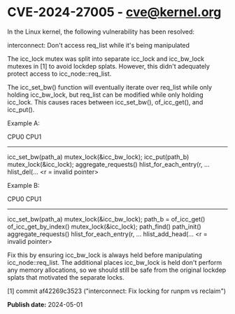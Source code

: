 # CVE-2024-27005 - cve@kernel.org

In the Linux kernel, the following vulnerability has been resolved:

interconnect: Don't access req_list while it's being manipulated

The icc_lock mutex was split into separate icc_lock and icc_bw_lock
mutexes in [1] to avoid lockdep splats. However, this didn't adequately
protect access to icc_node::req_list.

The icc_set_bw() function will eventually iterate over req_list while
only holding icc_bw_lock, but req_list can be modified while only
holding icc_lock. This causes races between icc_set_bw(), of_icc_get(),
and icc_put().

Example A:

  CPU0                               CPU1
  ----                               ----
  icc_set_bw(path_a)
    mutex_lock(&icc_bw_lock);
                                     icc_put(path_b)
                                       mutex_lock(&icc_lock);
    aggregate_requests()
      hlist_for_each_entry(r, ...
                                       hlist_del(...
        <r = invalid pointer>

Example B:

  CPU0                               CPU1
  ----                               ----
  icc_set_bw(path_a)
    mutex_lock(&icc_bw_lock);
                                     path_b = of_icc_get()
                                       of_icc_get_by_index()
                                         mutex_lock(&icc_lock);
                                         path_find()
                                           path_init()
    aggregate_requests()
      hlist_for_each_entry(r, ...
                                             hlist_add_head(...
        <r = invalid pointer>

Fix this by ensuring icc_bw_lock is always held before manipulating
icc_node::req_list. The additional places icc_bw_lock is held don't
perform any memory allocations, so we should still be safe from the
original lockdep splats that motivated the separate locks.

[1] commit af42269c3523 ("interconnect: Fix locking for runpm vs reclaim")

**Publish date:** 2024-05-01
